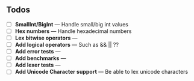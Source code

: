 ## Todos

- [ ] **SmallInt/BigInt** — Handle small/big int values
- [ ] **Hex numbers** — Handle hexadecimal numbers
- [ ] **Lex bitwise operators** — 
- [ ] **Add logical operators** — Such as && || ??
- [ ] **Add error tests** —
- [ ] **Add benchmarks** —
- [ ] **Add lexer tests** —
- [ ] **Add Unicode Character support** — Be able to lex unicode characters
